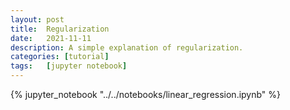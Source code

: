 ```yaml
---
layout: post
title:  Regularization
date:   2021-11-11
description: A simple explanation of regularization.
categories: [tutorial]
tags:   [jupyter notebook]
---
```


{% jupyter_notebook "../../notebooks/linear_regression.ipynb" %}